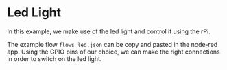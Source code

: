 # Led Light

In this example, we make use of the led light and control it using the rPi.

The example flow `flows_led.json` can be copy and pasted in the node-red app. Using the GPIO pins of our choice, we can make the right connections in order to switch on the led light.
